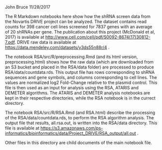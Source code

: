 John Bruce
11/28/2017

The R Markdown notebooks here show how the shRNA screen data from the 
Novartis DRIVE project can be analyzed. The dataset contains read counts 
for 398 cancer cell lines screened for 7837 genes with an average of 20 
shRNAs per gene. The publication about this project (McDonald et al, 2017) 
is available at http://www.cell.com/cell/pdf/S0092-8674(17)30812-7.pdf. DRIVE 
raw data is available at https://data.mendeley.com/datasets/y3ds55n88r/4 .

The notebook RSA/src/R/preprocessing.Rmd (and its html version, 
preprocessing.html) shows how the raw data (which are downloaded from an S3 
bucket and placed in the RSA/data folder) are processed to produce 
RSA/data/countdata.rds. This output file has rows corresponding to shRNA 
sequences and gene symbols, and columns corresponding to cell lines. The 
values are normalized log2 Fold-Change relative to the plasmid control. 
This file is then used as an input for analysis using the RSA, ATARIS and 
DEMETER algorithms.  The ATARIS and DEMETER analysis notebooks are kept in 
their respective directories, while the RSA notebook is in the currect 
directory.

The notebook RSA/src/R/RSA.Rmd (and RSA.html) describe the processing of the 
RSA/data/countdata.rds, to perform the RSA algorithm analysis. The output file 
that results, all.rsa.out, is written into the RSA/data directory. This file 
is available at 
https://s3.amazonaws.com/ps-informatics/bioinformatics/data/Project_DRIVE/RSA_output/all.out .

Other files in this directory are child documents of the main notebook file.
